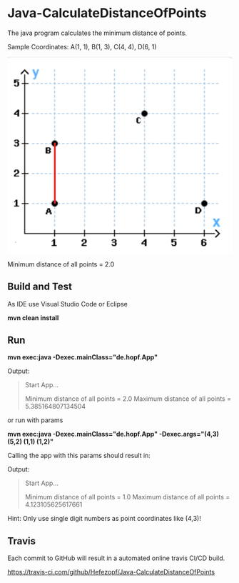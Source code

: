 # Java-CalculateDistanceOfPoints

The java program calculates the minimum distance of points.

Sample Coordinates: A(1, 1), B(1, 3), C(4, 4), D(6, 1) 

![Coordinates](src/main/resources/Coordinates.png "Coordinates")

Minimum distance of all points = 2.0


## Build and Test

As IDE use Visual Studio Code or Eclipse

**mvn clean install**


## Run

**mvn exec:java -Dexec.mainClass="de.hopf.App"**

Output:

>Start App...
>
>Minimum distance of all points = 2.0
>Maximum distance of all points = 5.385164807134504

or run with params

**mvn exec:java -Dexec.mainClass="de.hopf.App" -Dexec.args="(4,3) (5,2) (1,1) (1,2)"**

Calling the app with this params should result in:
 
Output:

>Start App...
>
>Minimum distance of all points = 1.0
>Maximum distance of all points = 4.123105625617661

Hint: Only use single digit numbers as point coordinates like (4,3)!


## Travis

Each commit to GitHub will result in a automated online travis CI/CD build.

https://travis-ci.com/github/Hefezopf/Java-CalculateDistanceOfPoints

